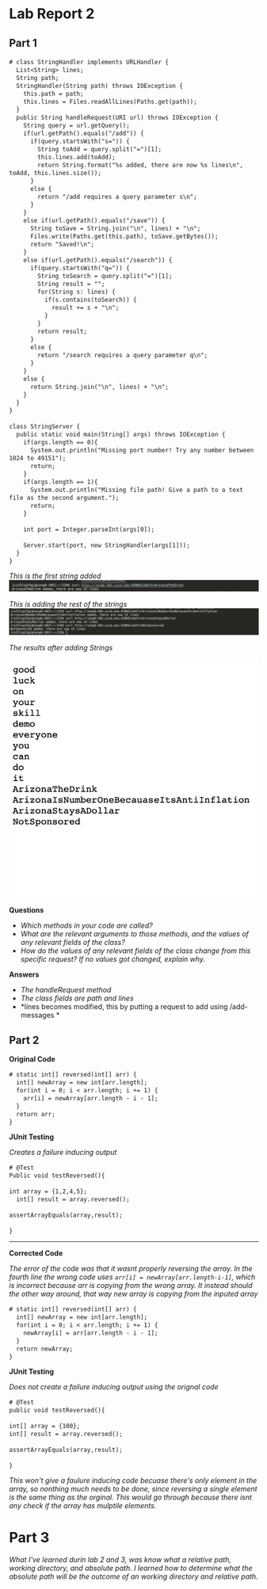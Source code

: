 # Lab Report 2


## Part 1


```
# class StringHandler implements URLHandler {
  List<String> lines;
  String path;
  StringHandler(String path) throws IOException {
    this.path = path;
    this.lines = Files.readAllLines(Paths.get(path));
  }
  public String handleRequest(URI url) throws IOException {
    String query = url.getQuery();
    if(url.getPath().equals("/add")) {
      if(query.startsWith("s=")) {
        String toAdd = query.split("=")[1];
        this.lines.add(toAdd);
        return String.format("%s added, there are now %s lines\n", toAdd, this.lines.size());
      }
      else {
        return "/add requires a query parameter s\n";
      }
    }
    else if(url.getPath().equals("/save")) {
      String toSave = String.join("\n", lines) + "\n";
      Files.write(Paths.get(this.path), toSave.getBytes());
      return "Saved!\n";
    }
    else if(url.getPath().equals("/search")) {
      if(query.startsWith("q=")) {
        String toSearch = query.split("=")[1];
        String result = "";
        for(String s: lines) {
          if(s.contains(toSearch)) {
            result += s + "\n";
          }
        }
        return result;
      }
      else {
        return "/search requires a query parameter q\n";
      }
    }
    else {
      return String.join("\n", lines) + "\n";
    }
  }
}

class StringServer {
  public static void main(String[] args) throws IOException {
    if(args.length == 0){
      System.out.println("Missing port number! Try any number between 1024 to 49151");
      return;
    }
    if(args.length == 1){
      System.out.println("Missing file path! Give a path to a text file as the second argument.");
      return;
    }

    int port = Integer.parseInt(args[0]);

    Server.start(port, new StringHandler(args[1]));
  }
}

```

*This is the first string added*
![Image](firstaddition.png)

*This is adding the rest of the strings*
![Image](secondAddition.png)

*The results after adding Strings*

![Image](Results.png)


**Questions**

* *Which methods in your code are called?*
* *What are the relevant arguments to those methods, and the values of any relevant fields of the class?*
* *How do the values of any relevant fields of the class change from this specific request? If no values got changed, explain why.*

**Answers**

* *The handleRequest method*
* *The class fields are path and lines*
* *lines becomes modified, this by putting a request to add using /add-messages *


## Part 2

**Original Code**

  ```
  # static int[] reversed(int[] arr) {
    int[] newArray = new int[arr.length];
    for(int i = 0; i < arr.length; i += 1) {
      arr[i] = newArray[arr.length - i - 1];
    }
    return arr;
  }
  ```
  
  
  **JUnit Testing**
  
  *Creates a failure inducing output*
  ```
  # @Test
  Public void testReversed(){
  
  int array = {1,2,4,5};
    int[] result = array.reversed();
  
  assertArrayEquals(array,result);
  
  }
  ```
*** 
**Corrected Code**

*The error of the code was that it wasnt properly reversing the array. In the fourth line the wrong code uses `arr[i] = newArray[arr.length-i-1]`, which is incorrect because arr is copying from the wrong array. It instead should the other way around, that way new array is copying from the inputed array*

  ```
  # static int[] reversed(int[] arr) {
    int[] newArray = new int[arr.length];
    for(int i = 0; i < arr.length; i += 1) {
      newArray[i] = arr[arr.length - i - 1];
    }
    return newArray;
  }
  ```
  
  
  
  
  **JUnit Testing**
  
  *Does not create a failure inducing output using the orignal code*
  
  ```
  # @Test
  public void testReversed(){
  
  int[] array = {100};
  int[] result = array.reversed();
  
  assertArrayEquals(array,result);
  
  }
  ```
  *This won't give a faulure inducing code becuase there's only element in the array, so nonthing much needs to be done, since reversing a single element is the same thing as the orginal. This would go through because there isnt any check if the array has mulptile elements.*


# Part 3

*What I've learned durin lab 2 and 3, was know what a relative path, working directory, and absolute path. I learned how to determine what the absolute path will be the outcome of an working directory and relative path.*
